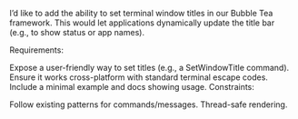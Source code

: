 I’d like to add the ability to set terminal window titles in our Bubble Tea framework. This would let applications dynamically update the title bar (e.g., to show status or app names).

Requirements:

Expose a user-friendly way to set titles (e.g., a SetWindowTitle command).
Ensure it works cross-platform with standard terminal escape codes.
Include a minimal example and docs showing usage.
Constraints:

Follow existing patterns for commands/messages.
Thread-safe rendering.
